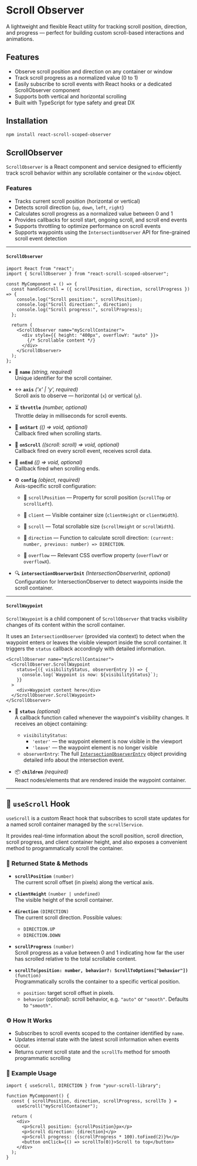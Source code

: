# Scroll Observer

A lightweight and flexible React utility for tracking scroll position, direction, and progress — perfect for building custom scroll-based interactions and animations.

## Features

- Observe scroll position and direction on any container or window
- Track scroll progress as a normalized value (0 to 1)
- Easily subscribe to scroll events with React hooks or a dedicated ScrollObserver component
- Supports both vertical and horizontal scrolling
- Built with TypeScript for type safety and great DX

## Installation

```bash
npm install react-scroll-scoped-observer
```

## ScrollObserver

`ScrollObserver` is a React component and service designed to efficiently track scroll behavior within any scrollable container or the `window` object.

### Features

- Tracks current scroll position (horizontal or vertical)
- Detects scroll direction (`up`, `down`, `left`, `right`)
- Calculates scroll progress as a normalized value between 0 and 1
- Provides callbacks for scroll start, ongoing scroll, and scroll end events
- Supports throttling to optimize performance on scroll events
- Supports waypoints using the `IntersectionObserver` API for fine-grained scroll event detection

---

#### `ScrollObserver`

```tsx
import React from "react";
import { ScrollObserver } from "react-scroll-scoped-observer";

const MyComponent = () => {
  const handleScroll = ({ scrollPosition, direction, scrollProgress }) => {
    console.log("Scroll position:", scrollPosition);
    console.log("Scroll direction:", direction);
    console.log("Scroll progress:", scrollProgress);
  };

  return (
    <ScrollObserver name="myScrollContainer">
      <div style={{ height: "400px", overflowY: "auto" }}>
        {/* Scrollable content */}
      </div>
    </ScrollObserver>
  );
};
```

- 🔑 **`name`** _(string, required)_  
  Unique identifier for the scroll container.

- ↔️ **`axis`** _('x' | 'y', required)_  
  Scroll axis to observe — horizontal (`x`) or vertical (`y`).

- ⏳ **`throttle`** _(number, optional)_  
  Throttle delay in milliseconds for scroll events.

- 🚦 **`onStart`** _(() => void, optional)_  
  Callback fired when scrolling starts.

- 🔄 **`onScroll`** _((scroll: scroll) => void, optional)_  
  Callback fired on every scroll event, receives scroll data.

- 🛑 **`onEnd`** _(() => void, optional)_  
  Callback fired when scrolling ends.

- ⚙️ **`config`** _(object, required)_  
  Axis-specific scroll configuration:

  - 🧭 `scrollPosition` — Property for scroll position (`scrollTop` or `scrollLeft`).

  - 📏 `client` — Visible container size (`clientHeight` or `clientWidth`).

  - 📐 `scroll` — Total scrollable size (`scrollHeight` or `scrollWidth`).

  - 🔁 `direction` — Function to calculate scroll direction: `(current: number, previous: number) => DIRECTION`.

  - 🌊 `overflow` — Relevant CSS overflow property (`overflowY` or `overflowX`).

- 🔍 **`intersectionObserverInit`** _(IntersectionObserverInit, optional)_  
  Configuration for IntersectionObserver to detect waypoints inside the scroll container.

---

#### `ScrollWaypoint`

`ScrollWaypoint` is a child component of `ScrollObserver` that tracks visibility changes of its content within the scroll container.

It uses an `IntersectionObserver` (provided via context) to detect when the waypoint enters or leaves the visible viewport inside the scroll container. It triggers the `status` callback accordingly with detailed information.

```tsx
<ScrollObserver name="myScrollContainer">
  <ScrollObserver.ScrollWaypoint
    status={({ visibilityStatus, observerEntry }) => {
      console.log(`Waypoint is now: ${visibilityStatus}`);
    }}
  >
    <div>Waypoint content here</div>
  </ScrollObserver.ScrollWaypoint>
</ScrollObserver>
```

- 🔄 **`status`** _(optional)_  
  A callback function called whenever the waypoint's visibility changes. It receives an object containing:

  - `visibilityStatus`:
    - `'enter'` — the waypoint element is now visible in the viewport
    - `'leave'` — the waypoint element is no longer visible
  - `observerEntry`: The full [`IntersectionObserverEntry`](https://developer.mozilla.org/en-US/docs/Web/API/IntersectionObserverEntry) object providing detailed info about the intersection event.

- 📦 **`children`** _(required)_  
  React nodes/elements that are rendered inside the waypoint container.

---

## 🎯 `useScroll` Hook

`useScroll` is a custom React hook that subscribes to scroll state updates for a named scroll container managed by the `scrollService`.

It provides real-time information about the scroll position, scroll direction, scroll progress, and client container height, and also exposes a convenient method to programmatically scroll the container.

### 🔧 Returned State & Methods

- **`scrollPosition`** `(number)`  
  The current scroll offset (in pixels) along the vertical axis.

- **`clientHeight`** `(number | undefined)`  
  The visible height of the scroll container.

- **`direction`** `(DIRECTION)`  
  The current scroll direction. Possible values:

  - `DIRECTION.UP`
  - `DIRECTION.DOWN`

- **`scrollProgress`** `(number)`  
  Scroll progress as a value between 0 and 1 indicating how far the user has scrolled relative to the total scrollable content.

- **`scrollTo(position: number, behavior?: ScrollToOptions["behavior"])`** `(function)`  
  Programmatically scrolls the container to a specific vertical position.
  - `position`: target scroll offset in pixels.
  - `behavior` (optional): scroll behavior, e.g. `"auto"` or `"smooth"`. Defaults to `"smooth"`.

### ⚙️ How It Works

- Subscribes to scroll events scoped to the container identified by `name`.
- Updates internal state with the latest scroll information when events occur.
- Returns current scroll state and the `scrollTo` method for smooth programmatic scrolling

### 📖 Example Usage

```tsx
import { useScroll, DIRECTION } from "your-scroll-library";

function MyComponent() {
  const { scrollPosition, direction, scrollProgress, scrollTo } =
    useScroll("myScrollContainer");

  return (
    <div>
      <p>Scroll position: {scrollPosition}px</p>
      <p>Scroll direction: {direction}</p>
      <p>Scroll progress: {(scrollProgress * 100).toFixed(2)}%</p>
      <button onClick={() => scrollTo(0)}>Scroll to top</button>
    </div>
  );
}
```
